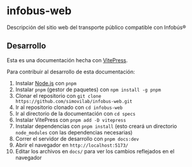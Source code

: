 # infobus-web

Descripción del sitio web del transporte público compatible con Infobús®

## Desarrollo

Esta es una documentación hecha con [VitePress](https://vitepress.dev/guide/getting-started).

Para contribuir al desarrollo de esta documentación:

1. Instalar [Node.js](https://nodejs.org/en/download) con `pnpm`
1. Instalar `pnpm` (gestor de paquetes) con `npm install -g pnpm`
1. Clonar el repositorio con `git clone https://github.com/simovilab/infobus-web.git`
1. Ir al repositorio clonado con `cd infobus-web`
1. Ir al directorio de la documentación con `cd specs`
1. Instalar VitePress con `pnpm add -D vitepress`
1. Instalar dependencias con `pnpm install` (esto creará un directorio `node_modules` con las dependencias necesarias)
1. Correr el servidor de desarrollo con `pnpm docs:dev`
1. Abrir el navegador en `http://localhost:5173/`
1. Editar los archivos en `docs/` para ver los cambios reflejados en el navegador
